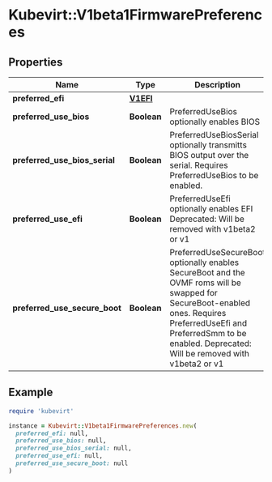 # Kubevirt::V1beta1FirmwarePreferences

## Properties

| Name | Type | Description | Notes |
| ---- | ---- | ----------- | ----- |
| **preferred_efi** | [**V1EFI**](V1EFI.md) |  | [optional] |
| **preferred_use_bios** | **Boolean** | PreferredUseBios optionally enables BIOS | [optional] |
| **preferred_use_bios_serial** | **Boolean** | PreferredUseBiosSerial optionally transmitts BIOS output over the serial.  Requires PreferredUseBios to be enabled. | [optional] |
| **preferred_use_efi** | **Boolean** | PreferredUseEfi optionally enables EFI  Deprecated: Will be removed with v1beta2 or v1 | [optional] |
| **preferred_use_secure_boot** | **Boolean** | PreferredUseSecureBoot optionally enables SecureBoot and the OVMF roms will be swapped for SecureBoot-enabled ones.  Requires PreferredUseEfi and PreferredSmm to be enabled.  Deprecated: Will be removed with v1beta2 or v1 | [optional] |

## Example

```ruby
require 'kubevirt'

instance = Kubevirt::V1beta1FirmwarePreferences.new(
  preferred_efi: null,
  preferred_use_bios: null,
  preferred_use_bios_serial: null,
  preferred_use_efi: null,
  preferred_use_secure_boot: null
)
```

